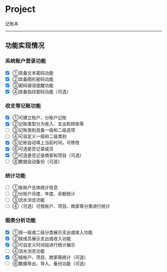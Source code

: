 # Project
记账本
***
## 功能实现情况
### 系统账户登录功能
- [x] ①具备文本密码功能  
- [x] ②具备图形密码功能  
- [x] ③密码错误提醒功能  
- [x] ④具备指纹密码功能（可选）  
### 收支等记账功能
- [x] ①可建立账户，分账户记账  
- [x] ②记账类型分为收入、支出和转账等  
- [ ] ③记账类别具备一级和二级选项  
- [ ] ④可自定义一级和二级类别  
- [x] ⑤记账自动填上当前时间，可修改  
- [x] ⑥可选是否记录成员  
- [x] ⑦可选是否记录商家和项目（可选）  
- [ ] ⑧数据自动备份（可选）  
### 统计功能
- [ ] ①各账户总体统计信息  
- [ ] ②分账户月度、年度、余额统计  
- [ ] ③流水浏览功能  
- [ ] ④（可选）可按账户、项目、商家等分类进行统计  
### 图表分析功能
- [x] ①按一级或二级分类展示支出或收入功能  
- [x] ②按成员展示支出或收入功能  
- [x] ③可自定义时间段进行统计展示  
- [ ] ④流水浏览功能  
- [x] ⑤按账户、项目、商家等统计（可选）  
- [ ] ⑥数据导出、导入、备份功能（可选）  
